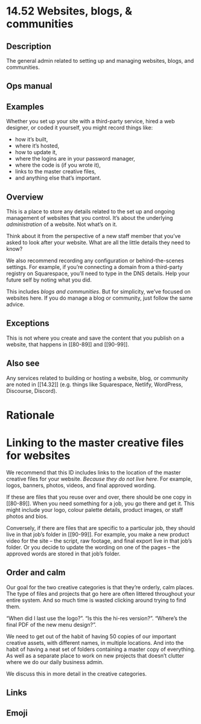 # 14.52 Websites, blogs, & communities

## Description

The general admin related to setting up and managing websites, blogs, and communities.

## Ops manual

## Examples

Whether you set up your site with a third-party service, hired a web designer, or coded it yourself, you might record things like:

- how it’s built,
- where it’s hosted,
- how to update it,
- where the logins are in your password manager,
- where the code is (if you wrote it),
- links to the master creative files,
- and anything else that’s important.

## Overview

This is a place to store any details related to the set up and ongoing management of websites that you control. It’s about the underlying _administration_ of a website. Not what’s on it.

Think about it from the perspective of a new staff member that you’ve asked to look after your website. What are all the little details they need to know?

We also recommend recording any configuration or behind-the-scenes settings. For example, if you’re connecting a domain from a third-party registry on Squarespace, you’ll need to type in the DNS details. Help your future self by noting what you did.

This includes _blogs and communities_. But for simplicity, we’ve focused on websites here. If you do manage a blog or community, just follow the same advice.

## Exceptions

This is not where you create and save the content that you publish on a website, that happens in [[80-89]] and [[90-99]].

## Also see

Any services related to building or hosting a website, blog, or community are noted in [[14.32]] (e.g. things like Squarespace, Netlify, WordPress, Discourse, Discord).

# Rationale


# Linking to the master creative files for websites

We recommend that this ID includes links to the location of the master creative files for your website. _Because they do not live here_. For example, logos, banners, photos, videos, and final approved wording.

If these are files that you reuse over and over, there should be one copy in [[80-89]]. When you need something for a job, you go there and get it. This might include your logo, colour palette details, product images, or staff photos and bios.

Conversely, if there are files that are specific to a particular job, they should live in that job’s folder in [[90-99]]. For example, you make a new product video for the site – the script, raw footage, and final export live in that job’s folder. Or you decide to update the wording on one of the pages – the approved words are stored in that job’s folder.

## Order and calm

Our goal for the two creative categories is that they’re orderly, calm places. The type of files and projects that go here are often littered throughout your entire system. And so much time is wasted clicking around trying to find them.

“When did I last use the logo?”. “Is this the hi-res version?”. “Where’s the final PDF of the new menu design?”.

We need to get out of the habit of having 50 copies of our important creative assets, with different names, in multiple locations. And into the habit of having a neat set of folders containing a master copy of everything. As well as a separate place to work on new projects that doesn’t clutter where we do our daily business admin.

We discuss this in more detail in the creative categories.

## Links

## Emoji
